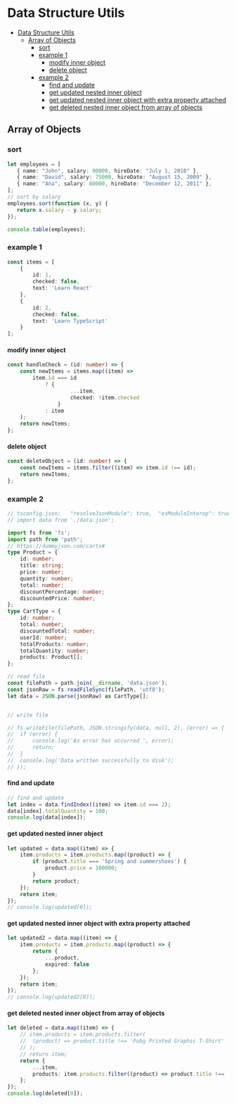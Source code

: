 # Data Structure Utils

- [Data Structure Utils](#data-structure-utils)
	- [Array of Objects](#array-of-objects)
		- [sort](#sort)
		- [example 1](#example-1)
			- [modify inner object](#modify-inner-object)
			- [delete object](#delete-object)
		- [example 2](#example-2)
			- [find and update](#find-and-update)
			- [get updated nested inner object](#get-updated-nested-inner-object)
			- [get updated nested inner object with extra property attached](#get-updated-nested-inner-object-with-extra-property-attached)
			- [get deleted nested inner object from array of objects](#get-deleted-nested-inner-object-from-array-of-objects)

## Array of Objects

### sort

```typescript
let employees = [
   { name: "John", salary: 90000, hireDate: "July 1, 2010" },
   { name: "David", salary: 75000, hireDate: "August 15, 2009" },
   { name: "Ana", salary: 80000, hireDate: "December 12, 2011" },
];
// sort by salary
employees.sort(function (x, y) {
   return x.salary - y.salary;
});

console.table(employees);
```

### example 1


```typescript
const items = [
	{
		id: 1,
		checked: false,
		text: 'Learn React'
	},
	{
		id: 2,
		checked: false,
		text: 'Learn TypeScript'
	}
];
```

#### modify inner object

```typescript
const handleCheck = (id: number) => {
	const newItems = items.map((item) =>
		item.id === id
			? {
					...item,
					checked: !item.checked
				}
			: item
	);
	return newItems;
};
```



#### delete object


```typescript
const deleteObject = (id: number) => {
	const newItems = items.filter((item) => item.id !== id);
	return newItems;
};
```

### example 2

```typescript
// tsconfig.json: 	"resolveJsonModule": true,	"esModuleInterop": true
// import data from './data.json';

import fs from 'fs';
import path from 'path';
// https://dummyjson.com/carts#
type Product = {
	id: number;
	title: string;
	price: number;
	quantity: number;
	total: number;
	discountPercentage: number;
	discountedPrice: number;
};
type CartType = {
	id: number;
	total: number;
	discountedTotal: number;
	userId: number;
	totalProducts: number;
	totalQuantity: number;
	products: Product[];
};

// read file
const filePath = path.join(__dirname, 'data.json');
const jsonRaw = fs.readFileSync(filePath, 'utf8');
let data = JSON.parse(jsonRaw) as CartType[];


// write file

// fs.writeFile(filePath, JSON.stringify(data, null, 2), (error) => {
// 	if (error) {
// 		console.log('An error has occurred ', error);
// 		return;
// 	}
// 	console.log('Data written successfully to disk');
// });
```

#### find and update

```typescript
// find and update
let index = data.findIndex((item) => item.id === 2);
data[index].totalQuantity = 100;
console.log(data[index]);
```

#### get updated nested inner object

```typescript
let updated = data.map((item) => {
	item.products = item.products.map((product) => {
		if (product.title === 'Spring and summershoes') {
			product.price = 100000;
		}
		return product;
	});
	return item;
});
// console.log(updated[0]);
```

#### get updated nested inner object with extra property attached

```typescript
let updated2 = data.map((item) => {
	item.products = item.products.map((product) => {
		return {
			...product,
			expired: false
		};
	});
	return item;
});
// console.log(updated2[0]);
```

#### get deleted nested inner object from array of objects


```typescript
let deleted = data.map((item) => {
	// item.products = item.products.filter(
	// 	(product) => product.title !== 'Pubg Printed Graphic T-Shirt'
	// );
	// return item;
	return {
		...item,
		products: item.products.filter((product) => product.title !== 'Spring and summershoes')
	};
});
console.log(deleted[0]);
```
